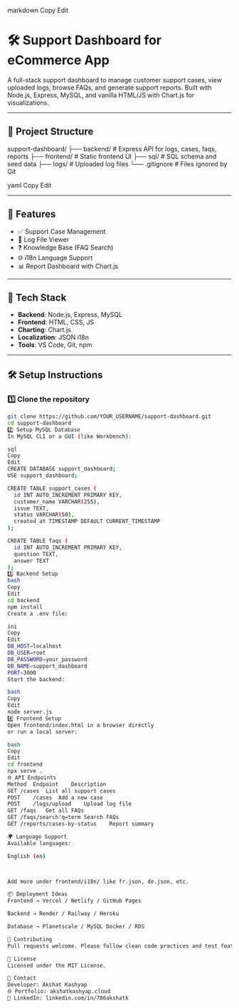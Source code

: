 markdown
Copy
Edit
# 🛠️ Support Dashboard for eCommerce App

A full-stack support dashboard to manage customer support cases, view uploaded logs, browse FAQs, and generate support reports. Built with Node.js, Express, MySQL, and vanilla HTML/JS with Chart.js for visualizations.

---

## 📂 Project Structure

support-dashboard/
├── backend/ # Express API for logs, cases, faqs, reports
├── frontend/ # Static frontend UI
├── sql/ # SQL schema and seed data
├── logs/ # Uploaded log files
└── .gitignore # Files ignored by Git

yaml
Copy
Edit

---

## 🚀 Features

- ✅ Support Case Management  
- 📁 Log File Viewer  
- ❓ Knowledge Base (FAQ Search)  
- 🌐 i18n Language Support  
- 📊 Report Dashboard with Chart.js  

---

## 🧰 Tech Stack

- **Backend**: Node.js, Express, MySQL
- **Frontend**: HTML, CSS, JS
- **Charting**: Chart.js
- **Localization**: JSON i18n
- **Tools**: VS Code, Git, npm

---

## 🛠️ Setup Instructions

### 1️⃣ Clone the repository

```bash
git clone https://github.com/YOUR_USERNAME/support-dashboard.git
cd support-dashboard
2️⃣ Setup MySQL Database
In MySQL CLI or a GUI (like Workbench):

sql
Copy
Edit
CREATE DATABASE support_dashboard;
USE support_dashboard;

CREATE TABLE support_cases (
  id INT AUTO_INCREMENT PRIMARY KEY,
  customer_name VARCHAR(255),
  issue TEXT,
  status VARCHAR(50),
  created_at TIMESTAMP DEFAULT CURRENT_TIMESTAMP
);

CREATE TABLE faqs (
  id INT AUTO_INCREMENT PRIMARY KEY,
  question TEXT,
  answer TEXT
);
3️⃣ Backend Setup
bash
Copy
Edit
cd backend
npm install
Create a .env file:

ini
Copy
Edit
DB_HOST=localhost
DB_USER=root
DB_PASSWORD=your_password
DB_NAME=support_dashboard
PORT=3000
Start the backend:

bash
Copy
Edit
node server.js
4️⃣ Frontend Setup
Open frontend/index.html in a browser directly
or run a local server:

bash
Copy
Edit
cd frontend
npx serve .
🌐 API Endpoints
Method	Endpoint	Description
GET	/cases	List all support cases
POST	/cases	Add a new case
POST	/logs/upload	Upload log file
GET	/faqs	Get all FAQs
GET	/faqs/search?q=term	Search FAQs
GET	/reports/cases-by-status	Report summary

🌍 Language Support
Available languages:

English (en)



Add more under frontend/i18n/ like fr.json, de.json, etc.

📦 Deployment Ideas
Frontend → Vercel / Netlify / GitHub Pages

Backend → Render / Railway / Heroku

Database → Planetscale / MySQL Docker / RDS

🙌 Contributing
Pull requests welcome. Please follow clean code practices and test features before submitting.

📄 License
Licensed under the MIT License.

🔗 Contact
Developer: Akshat Kashyap
🌐 Portfolio: akshatkashyap.cloud
💼 LinkedIn: linkedin.com/in/786akshatk
